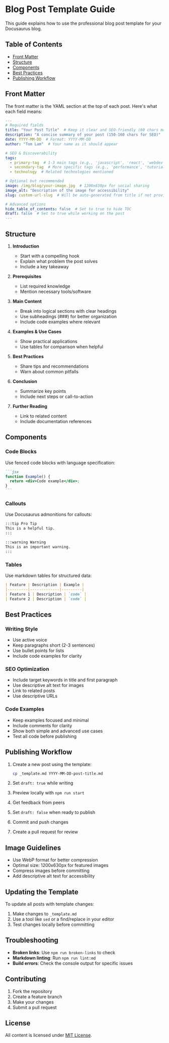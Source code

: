 # Blog Post Template Guide

This guide explains how to use the professional blog post template for your Docusaurus blog.

<!--truncate-->

## Table of Contents

- [Front Matter](#front-matter)
- [Structure](#structure)
- [Components](#components)
- [Best Practices](#best-practices)
- [Publishing Workflow](#publishing-workflow)

## Front Matter

The front matter is the YAML section at the top of each post. Here's what each field means:

```yaml
---
# Required fields
title: "Your Post Title"  # Keep it clear and SEO-friendly (60 chars max)
description: "A concise summary of your post (150-160 chars for SEO)"  
date: YYYY-MM-DD  # Format: YYYY-MM-DD
author: "Tom Lam"  # Your name as it should appear

# SEO & Discoverability
tags:
  - primary-tag  # 1-3 main tags (e.g., 'javascript', 'react', 'webdev')
  - secondary-tag  # More specific tags (e.g., 'performance', 'tutorial')
  - technology  # Related technologies mentioned

# Optional but recommended
image: /img/blog/your-image.jpg  # 1200x630px for social sharing
image_alt: "Description of the image for accessibility"
slug: custom-url-slug  # Will be auto-generated from title if not provided

# Advanced options
hide_table_of_contents: false  # Set to true to hide TOC
draft: false  # Set to true while working on the post
---
```

## Structure

1. **Introduction**
   - Start with a compelling hook
   - Explain what problem the post solves
   - Include a key takeaway

2. **Prerequisites**
   - List required knowledge
   - Mention necessary tools/software

3. **Main Content**
   - Break into logical sections with clear headings
   - Use subheadings (###) for better organization
   - Include code examples where relevant

4. **Examples & Use Cases**
   - Show practical applications
   - Use tables for comparison when helpful

5. **Best Practices**
   - Share tips and recommendations
   - Warn about common pitfalls

6. **Conclusion**
   - Summarize key points
   - Include next steps or call-to-action

7. **Further Reading**
   - Link to related content
   - Include documentation references

## Components

### Code Blocks

Use fenced code blocks with language specification:

````markdown
```jsx
function Example() {
  return <div>Code example</div>;
}
```
````

### Callouts

Use Docusaurus admonitions for callouts:

```markdown
:::tip Pro Tip
This is a helpful tip.
:::

:::warning Warning
This is an important warning.
:::
```

### Tables

Use markdown tables for structured data:

```markdown
| Feature | Description | Example |
|---------|-------------|---------|
| Feature 1 | Description | `code` |
| Feature 2 | Description | `code` |
```

## Best Practices

### Writing Style

- Use active voice
- Keep paragraphs short (2-3 sentences)
- Use bullet points for lists
- Include code examples for clarity

### SEO Optimization

- Include target keywords in title and first paragraph
- Use descriptive alt text for images
- Link to related posts
- Use descriptive URLs

### Code Examples

- Keep examples focused and minimal
- Include comments for clarity
- Show both simple and advanced use cases
- Test all code before publishing

## Publishing Workflow

1. Create a new post using the template:

   ```bash
   cp _template.md YYYY-MM-DD-post-title.md
   ```

2. Set `draft: true` while writing
3. Preview locally with `npm run start`
4. Get feedback from peers
5. Set `draft: false` when ready to publish
6. Commit and push changes
7. Create a pull request for review

## Image Guidelines

- Use WebP format for better compression
- Optimal size: 1200x630px for featured images
- Compress images before committing
- Add descriptive alt text for accessibility

## Updating the Template

To update all posts with template changes:

1. Make changes to `_template.md`
2. Use a tool like `sed` or a find/replace in your editor
3. Test changes locally before committing

## Troubleshooting

- **Broken links**: Use `npm run broken-links` to check
- **Markdown linting**: Run `npm run lint:md`
- **Build errors**: Check the console output for specific issues

## Contributing

1. Fork the repository
2. Create a feature branch
3. Make your changes
4. Submit a pull request

## License

All content is licensed under [MIT License](LICENSE).
